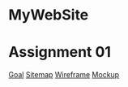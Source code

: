 # MyWebSite

# Assignment 01

[Goal](https://docs.google.com/document/d/1XI3HLdxsuH13Xm76vKzMTGRhkSyGzLMrhhcyaUVmzjU/edit?usp=sharing)
[Sitemap](https://www.gloomaps.com/GgbEhpgoyb)
[Wireframe](https://drive.google.com/file/d/1ItBRiq-kEyGp9OSMtDPLegEC6gxeq1ZO/view?usp=sharing)
[Mockup](https://www.figma.com/design/UfqrRlKDQKO7EDIG0FCgqC/Agasthi-Fernando-241711012-GDSE71-Assignment-01-Mock-up?node-id=68-2&t=NqCgE7EfXf9fB2zc-1)